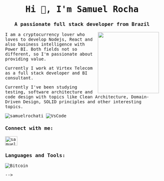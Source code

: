 <samp>
  
<!-- <p align="center"> 
  <img align="center" height="350" src="https://i.pinimg.com/originals/2f/f4/28/2ff428006f3ade5f10beac69372062ab.gif" />
</p> -->
  
<h1 align="center">Hi 👋, I'm Samuel Rocha</h1>
<h3 align="center">A passionate full stack developer from Brazil</h3>

<img align="right" height="200px" src="https://miro.medium.com/max/610/1*Qtu65HAeHWe15YzOTUCldQ.gif" />

I am a cryptocurrency lover who loves to develop Nodejs, React and also business intelligence with Power BI. Both fields not so different, so I'm passionate about providing value.

Currently I work at Virtex Telecom as a full stack developer and BI consultant.

Currently I've been studying testing, software architecture and code design with topics like Clean Architecture, Domain-Driven Design, SOLID principles and other interesting topics.

<p align="left"> 
  <img src="https://komarev.com/ghpvc/?username=samuelrochati&label=Profile%20views&color=0e75b6&style=flat" alt="samuelrochati" />
  <img src="https://img.shields.io/badge/Made%20for-VSCode-1f425f.svg" alt="VsCode" />
</p>

<h3 align="left">Connect with me:</h3>
<p align="left">
<a href="https://linkedin.com/in/samuelrochassr" target="blank"><img align="center" src="https://raw.githubusercontent.com/rahuldkjain/github-profile-readme-generator/master/src/images/icons/Social/linked-in-alt.svg" alt="samuelrochassr" height="30" width="40" /></a>
</p>

<h3 align="left">Languages and Tools:</h3>

<!-- 
<p align="left">
  <img src="https://img.shields.io/badge/HTML5-E34F26?style=for-the-badge&logo=html5&logoColor=white" alt="HTML" />
  <img src="https://img.shields.io/badge/CSS3-1572B6?style=for-the-badge&logo=css3&logoColor=white" alt="CSS3" />
  <img src="https://img.shields.io/badge/JavaScript-323330?style=for-the-badge&logo=javascript&logoColor=F7DF1E" alt="Javascript" />
  <img src="https://img.shields.io/badge/Node.js-43853D?style=for-the-badge&logo=node.js&logoColor=white" alt="Node.js" />
  <img src="https://img.shields.io/badge/Express.js-404D59?style=for-the-badge" alt="Express" />
  <img src="https://img.shields.io/badge/React-20232A?style=for-the-badge&logo=react&logoColor=61DAFB" alt="React" />
  <img src="https://img.shields.io/badge/Redux-593D88?style=for-the-badge&logo=redux&logoColor=white" alt="Redux" />  
  <img src="https://img.shields.io/badge/Material--UI-0081CB?style=for-the-badge&logo=material-ui&logoColor=white" alt="MaterialUI" />
  <img src="https://img.shields.io/badge/MySQL-00000F?style=for-the-badge&logo=mysql&logoColor=white" alt="MySQL" />
  <img src="https://img.shields.io/badge/PostgreSQL-316192?style=for-the-badge&logo=postgresql&logoColor=white" alt="PostgreSQL" />
  <img src="https://img.shields.io/badge/MongoDB-4EA94B?style=for-the-badge&logo=mongodb&logoColor=white" alt="MongoDB" />
  <!-- <img src="https://img.shields.io/badge/Heroku-430098?style=for-the-badge&logo=heroku&logoColor=white" alt="Heroku" /> -->
  <img src="https://img.shields.io/badge/Bitcoin-000000?style=for-the-badge&logo=bitcoin&logoColor=white" alt="Bitcoin" />
</p> -->
  
</samp>
